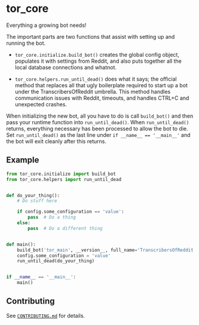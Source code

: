 # tor_core

Everything a growing bot needs!

The important parts are two functions that assist with setting up and running the bot.

- `tor_core.initialize.build_bot()` creates the global config object, populates it with settings from Reddit, and also puts together all the local database connections and whatnot.

- `tor_core.helpers.run_until_dead()` does what it says; the official method that replaces all that ugly boilerplate required to start up a bot under the TranscribersOfReddit umbrella. This method handles communication issues with Reddit, timeouts, and handles CTRL+C and unexpected crashes.

When initializing the new bot, all you have to do is call `build_bot()` and then pass your runtime function into `run_until_dead()`. When `run_until_dead()` returns, everything necessary has been processed to allow the bot to die. Set `run_until_dead()` as the last line under `if __name__ == '__main__'` and the bot will exit cleanly after this returns.

## Example

```python
from tor_core.initialize import build_bot
from tor_core.helpers import run_until_dead


def do_your_thing():
    # Do stuff here

    if config.some_configuration == 'value':
        pass  # Do a thing
    else:
        pass  # Do a different thing


def main():
    build_bot('tor_main', __version__, full_name='TranscribersOfReddit')
    config.some_configuration = 'value'
    run_until_dead(do_your_thing)


if __name__ == '__main__':
    main()
```

## Contributing

See [`CONTRIBUTING.md`](/CONTRIBUTING.md) for details.
